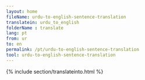 ```yaml
---
layout: home
fileName: urdu-to-english-sentence-translation
translatein: urdu_to_english
folderName : translate
lang: pt
from: ur
to: en
permalink: /pt/urdu-to-english-sentence-translation
tool: urdu-to-english-sentence-translation
---
```

{% include section/translateinto.html %}